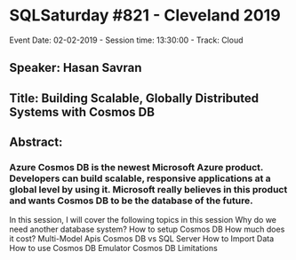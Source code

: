 # SQLSaturday #821 - Cleveland 2019
Event Date: 02-02-2019 - Session time: 13:30:00 - Track: Cloud
## Speaker: Hasan Savran
## Title: Building Scalable, Globally Distributed Systems with Cosmos DB
## Abstract:
### Azure Cosmos DB is the newest Microsoft Azure product. Developers can build scalable, responsive applications at a global level by using it. Microsoft really believes in this product and wants Cosmos DB to be the database of the future.

In this session, I will cover the following topics in this session 
Why do we need another database system?
How to setup Cosmos DB
How much does it cost?
Multi-Model Apis
Cosmos DB vs SQL Server
How to Import Data
How to use Cosmos DB Emulator
Cosmos DB Limitations
